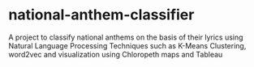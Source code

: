 # national-anthem-classifier
A project to classify national anthems on the basis of their lyrics using Natural Language Processing Techniques such as K-Means Clustering, word2vec and visualization using Chloropeth maps and Tableau
